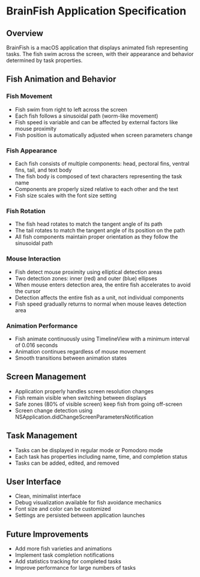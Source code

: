 # BrainFish Application Specification

## Overview
BrainFish is a macOS application that displays animated fish representing tasks. The fish swim across the screen, with their appearance and behavior determined by task properties.

## Fish Animation and Behavior

### Fish Movement
- Fish swim from right to left across the screen
- Each fish follows a sinusoidal path (worm-like movement)
- Fish speed is variable and can be affected by external factors like mouse proximity
- Fish position is automatically adjusted when screen parameters change

### Fish Appearance
- Each fish consists of multiple components: head, pectoral fins, ventral fins, tail, and text body
- The fish body is composed of text characters representing the task name
- Components are properly sized relative to each other and the text
- Fish size scales with the font size setting

### Fish Rotation
- The fish head rotates to match the tangent angle of its path
- The tail rotates to match the tangent angle of its position on the path
- All fish components maintain proper orientation as they follow the sinusoidal path

### Mouse Interaction
- Fish detect mouse proximity using elliptical detection areas
- Two detection zones: inner (red) and outer (blue) ellipses
- When mouse enters detection area, the entire fish accelerates to avoid the cursor
- Detection affects the entire fish as a unit, not individual components
- Fish speed gradually returns to normal when mouse leaves detection area

### Animation Performance
- Fish animate continuously using TimelineView with a minimum interval of 0.016 seconds
- Animation continues regardless of mouse movement
- Smooth transitions between animation states

## Screen Management
- Application properly handles screen resolution changes
- Fish remain visible when switching between displays
- Safe zones (80% of visible screen) keep fish from going off-screen
- Screen change detection using NSApplication.didChangeScreenParametersNotification

## Task Management
- Tasks can be displayed in regular mode or Pomodoro mode
- Each task has properties including name, time, and completion status
- Tasks can be added, edited, and removed

## User Interface
- Clean, minimalist interface
- Debug visualization available for fish avoidance mechanics
- Font size and color can be customized
- Settings are persisted between application launches

## Future Improvements
- Add more fish varieties and animations
- Implement task completion notifications
- Add statistics tracking for completed tasks
- Improve performance for large numbers of tasks
